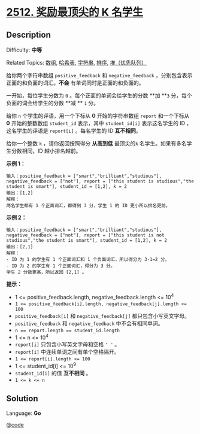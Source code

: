# [2512\. 奖励最顶尖的 K 名学生](https://leetcode.cn/problems/reward-top-k-students/)

## Description

Difficulty: **中等**

Related Topics: [数组](https://leetcode.cn/tag/https://leetcode.cn/tag/array//), [哈希表](https://leetcode.cn/tag/https://leetcode.cn/tag/hash-table//), [字符串](https://leetcode.cn/tag/https://leetcode.cn/tag/string//), [排序](https://leetcode.cn/tag/https://leetcode.cn/tag/sorting//), [堆（优先队列）](https://leetcode.cn/tag/https://leetcode.cn/tag/heap-priority-queue//)


给你两个字符串数组 `positive_feedback` 和 `negative_feedback` ，分别包含表示正面的和负面的词汇。**不会** 有单词同时是正面的和负面的。

一开始，每位学生分数为 `0` 。每个正面的单词会给学生的分数 **加 **`3` 分，每个负面的词会给学生的分数 **减 ** `1` 分。

给你 `n` 个学生的评语，用一个下标从 **0** 开始的字符串数组 `report` 和一个下标从 **0** 开始的整数数组 `student_id` 表示，其中 `student_id[i]` 表示这名学生的 ID ，这名学生的评语是 `report[i]` 。每名学生的 ID **互不相同**。

给你一个整数 `k` ，请你返回按照得分 **从高到低** 最顶尖的`k` 名学生。如果有多名学生分数相同，ID 越小排名越前。

**示例 1：**

```
输入：positive_feedback = ["smart","brilliant","studious"], negative_feedback = ["not"], report = ["this student is studious","the student is smart"], student_id = [1,2], k = 2
输出：[1,2]
解释：
两名学生都有 1 个正面词汇，都得到 3 分，学生 1 的 ID 更小所以排名更前。
```

**示例 2：**

```
输入：positive_feedback = ["smart","brilliant","studious"], negative_feedback = ["not"], report = ["this student is not studious","the student is smart"], student_id = [1,2], k = 2
输出：[2,1]
解释：
- ID 为 1 的学生有 1 个正面词汇和 1 个负面词汇，所以得分为 3-1=2 分。
- ID 为 2 的学生有 1 个正面词汇，得分为 3 分。
学生 2 分数更高，所以返回 [2,1] 。
```

**提示：**

*   1 <= positive_feedback.length, negative_feedback.length <= 10<sup>4</sup>
*   `1 <= positive_feedback[i].length, negative_feedback[j].length <= 100`
*   `positive_feedback[i]` 和 `negative_feedback[j]` 都只包含小写英文字母。
*   `positive_feedback` 和 `negative_feedback` 中不会有相同单词。
*   `n == report.length == student_id.length`
*   1 <= n <= 10<sup>4</sup>
*   `report[i]` 只包含小写英文字母和空格 `' '` 。
*   `report[i]` 中连续单词之间有单个空格隔开。
*   `1 <= report[i].length <= 100`
*   1 <= student_id[i] <= 10<sup>9</sup>
*   `student_id[i]` 的值 **互不相同** 。
*   `1 <= k <= n`


## Solution

Language: **Go**

@[code](@IOI/2512.go)
